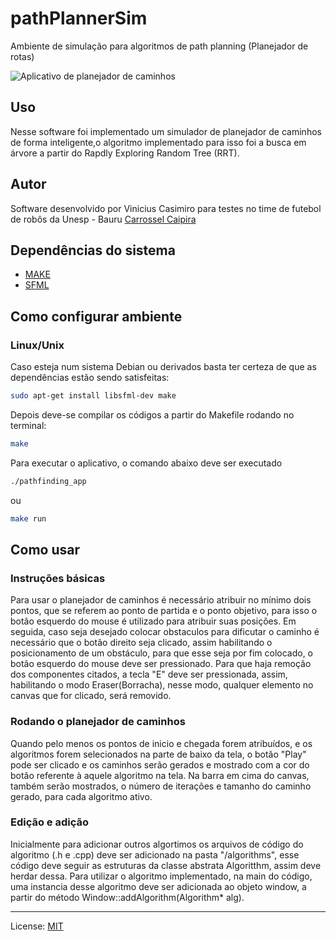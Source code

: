 # pathPlannerSim
Ambiente de simulação para algoritmos de path planning (Planejador de rotas)

![Aplicativo de planejador de caminhos](assets/screen.jpeg?raw=true "pathPlannerSim")

Uso
---

Nesse software foi implementado um simulador de planejador de caminhos de forma inteligente,o algoritmo implementado para isso foi a busca em árvore a partir do Rapdly Exploring Random Tree (RRT).

Autor
-----

Software desenvolvido por Vinicius Casimiro para testes no time de futebol de robôs da Unesp - Bauru [Carrossel Caipira](https://github.com/carrossel-caipira)

Dependências do sistema
-----------------------

- [MAKE](https://www.gnu.org/software/make/)
- [SFML](https://www.sfml-dev.org/download.php)

Como configurar ambiente
------------------------

### Linux/Unix

Caso esteja num sistema Debian ou derivados basta ter certeza de que as dependências estão sendo satisfeitas:

```bash
sudo apt-get install libsfml-dev make
```

Depois deve-se compilar os códigos a partir do Makefile rodando no terminal:

```bash
make
```

Para executar o aplicativo, o comando abaixo deve ser executado

```bash
./pathfinding_app
```

ou 
```bash
make run
```

Como usar
---------

### Instruções básicas

Para usar o planejador de caminhos é necessário atribuir no mínimo dois pontos, que se referem ao ponto de partida e o ponto objetivo, para isso o botão esquerdo do mouse é utilizado para atribuir suas posições.
Em seguida, caso seja desejado colocar obstaculos para dificutar o caminho é necessário que o botão direito seja clicado, assim habilitando o posicionamento de um obstáculo, para que esse seja por fim colocado, o botão esquerdo do mouse deve ser pressionado. 
Para que haja remoção dos componentes citados, a tecla "E" deve ser pressionada, assim, habilitando o modo Eraser(Borracha), nesse modo, qualquer elemento no canvas que for clicado, será removido.

### Rodando o planejador de caminhos

Quando pelo menos os pontos de inicio e chegada forem atribuídos, e os algoritmos forem selecionados na parte de baixo da tela, o botão "Play" pode ser clicado e os caminhos serão gerados e mostrado com a cor do botão referente à aquele algoritmo na tela.
Na barra em cima do canvas, também serão mostrados, o número de iterações e tamanho do caminho gerado, para cada algoritmo ativo.

### Edição e adição

Inicialmente para adicionar outros algortimos os arquivos de código do algoritmo (.h e .cpp)  deve ser adicionado na pasta "/algorithms", esse código deve seguir as estruturas da classe abstrata Algoritthm, assim deve herdar dessa.
Para utilizar o algoritmo implementado, na main do código, uma instancia desse algoritmo deve ser adicionada ao objeto window, a partir do método Window::addAlgorithm(Algorithm* alg).

------
License: [MIT](LICENSE.md)